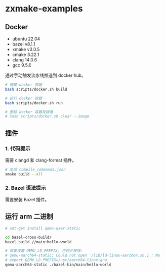 # zxmake-examples

## Docker

* ubuntu 22.04
* bazel v8.1.1
* xmake v3.0.5
* cmake 3.22.1
* clang 14.0.6
* gcc 9.5.0

通过手动触发流水线推送到 docker hub。

```bash
# 搭建 docker 容器
bash scripts/docker.sh build

# 运行 docker 容器
bash scripts/docker.sh run

# 删除 docker 容器及镜像
# bash scripts/docker.sh clear --image
```

## 插件

### 1. 代码提示

需要 clangd 和 clang-format 插件。

```bash
# 生成 compile_commands.json
xmake build --all
```

### 2. Bazel 语法提示

需要安装 Bazel 插件。

## 运行 arm 二进制

```bash
# apt-get install qemu-user-static

cd bazel-cross-build/
bazel build //main:hello-world

# 需要设置 QEMU_LD_PREFIX, 否则会报错:
# qemu-aarch64-static: Could not open '/lib/ld-linux-aarch64.so.1': No such file or directory
# export QEMU_LD_PREFIX=/usr/aarch64-linux-gnu
qemu-aarch64-static ./bazel-bin/main/hello-world
```
